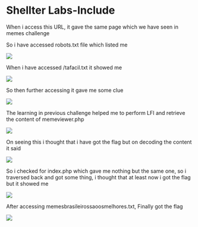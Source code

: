# Shellter Labs-Include
When i access this URL, it gave the same page which we have seen in memes challenge

So i have accessed robots.txt file which listed me

![](https://paper-attachments.dropbox.com/s_895DBAE88D746DC070A81F8B4D6B21D94B95EB77CC5BF216734618A9A8F20DD3_1559049124851_Screen+Shot+2019-05-28+at+11.33.04+AM.png)


When i have accessed /tafacil.txt it showed me 

![](https://paper-attachments.dropbox.com/s_895DBAE88D746DC070A81F8B4D6B21D94B95EB77CC5BF216734618A9A8F20DD3_1559049191134_Screen+Shot+2019-05-28+at+6.42.44+PM.png)


So then further accessing it gave me some clue

![](https://paper-attachments.dropbox.com/s_895DBAE88D746DC070A81F8B4D6B21D94B95EB77CC5BF216734618A9A8F20DD3_1559049256585_Screen+Shot+2019-05-28+at+6.43.39+PM.png)


The learning in previous challenge helped me to perform LFI and retrieve the content of memeviewer.php

![](https://paper-attachments.dropbox.com/s_895DBAE88D746DC070A81F8B4D6B21D94B95EB77CC5BF216734618A9A8F20DD3_1559050489207_Screen+Shot+2019-05-28+at+7.04.27+PM.png)


On seeing this i thought that i have got the flag but on decoding the content it said

![](https://paper-attachments.dropbox.com/s_895DBAE88D746DC070A81F8B4D6B21D94B95EB77CC5BF216734618A9A8F20DD3_1559050544507_Screen+Shot+2019-05-28+at+7.05.31+PM.png)


So i checked for index.php which gave me nothing but the same one, so i traversed back and got some thing, i thought that at least now i got the flag but it showed me

![](https://paper-attachments.dropbox.com/s_895DBAE88D746DC070A81F8B4D6B21D94B95EB77CC5BF216734618A9A8F20DD3_1559050721976_Screen+Shot+2019-05-28+at+7.08.30+PM.png)


After accessing memesbrasileirossaoosmelhores.txt, Finally got the flag

![](https://paper-attachments.dropbox.com/s_895DBAE88D746DC070A81F8B4D6B21D94B95EB77CC5BF216734618A9A8F20DD3_1559050784723_Screen+Shot+2019-05-28+at+7.09.12+PM.png)


